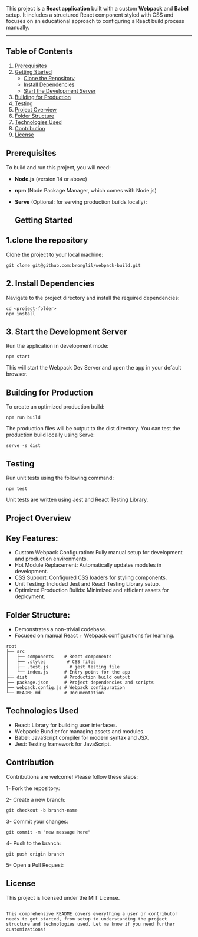 This project is a **React application** built with a custom **Webpack** and **Babel** setup. It includes a structured React component styled with CSS and focuses on an educational approach to configuring a React build process manually.

---

## Table of Contents

1. [Prerequisites](#prerequisites)
2. [Getting Started](#getting-started)
   - [Clone the Repository](#1-clone-the-repository)
   - [Install Dependencies](#2-install-dependencies)
   - [Start the Development Server](#3-start-the-development-server)
3. [Building for Production](#building-for-production)
4. [Testing](#testing)
5. [Project Overview](#project-overview)
6. [Folder Structure](#folder-structure)
7. [Technologies Used](#technologies-used)
8. [Contribution](#contribution)
9. [License](#license)


## Prerequisites

To build and run this project, you will need:

- **Node.js** (version 14 or above)
- **npm** (Node Package Manager, which comes with Node.js)
- **Serve** (Optional: for serving production builds locally):

  ## Getting Started
  
## 1.clone the repository
Clone the project to your local machine:

```
git clone git@github.com:bronglil/webpack-build.git

```

## 2. Install Dependencies
   Navigate to the project directory and install the required dependencies:

```
cd <project-folder>
npm install
```
## 3. Start the Development Server
Run the application in development mode:
```
npm start
```
This will start the Webpack Dev Server and open the app in your default browser.

## Building for Production
To create an optimized production build:
```
npm run build
```

The production files will be output to the dist directory.
You can test the production build locally using Serve:

```
serve -s dist
```

## Testing
Run unit tests using the following command:
```
npm test
```
Unit tests are written using Jest and React Testing Library.

## Project Overview
## Key Features:
- Custom Webpack Configuration: Fully manual setup for development and production environments. 
- Hot Module Replacement: Automatically updates modules in development.
- CSS Support: Configured CSS loaders for styling components.
- Unit Testing: Included Jest and React Testing Library setup.
- Optimized Production Builds: Minimized and efficient assets for deployment.

## Folder Structure:
- Demonstrates a non-trivial codebase.
- Focused on manual React + Webpack configurations for learning.

```
root
├── src
│   ├── components    # React components
│   ├── .styles        # CSS files
│   ├── .test.js        # jest testing file
│   └── index.js      # Entry point for the app
├── dist              # Production build output
├── package.json      # Project dependencies and scripts
├── webpack.config.js # Webpack configuration
└── README.md         # Documentation
```

## Technologies Used
- React: Library for building user interfaces.
- Webpack: Bundler for managing assets and modules.
- Babel: JavaScript compiler for modern syntax and JSX.
- Jest: Testing framework for JavaScript.

</hr>

## Contribution
Contributions are welcome! Please follow these steps:

1- Fork the repository:

2- Create a new branch:

```
git checkout -b branch-name
```

3- Commit your changes:
```
git commit -m "new message here"
```

4- Push to the branch:
```
git push origin branch
```
5- Open a Pull Request:


## License
This project is licensed under the MIT License.

```

This comprehensive README covers everything a user or contributor needs to get started, from setup to understanding the project structure and technologies used. Let me know if you need further customizations!
```
